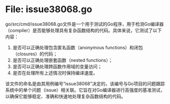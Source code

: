 # File: issue38068.go

go/src/cmd/issue38068.go文件是一个用于测试的Go程序，用于检测Go编译器（compiler）是否能够处理具有复杂函数结构的代码。具体来说，它测试了以下内容：

1. 是否可以正确处理包含匿名函数（anonymous functions）和闭包（closures）的代码；
2. 是否可以正确处理嵌套函数（nested functions）；
3. 是否可以正确处理跨函数作用域的变量访问；
4. 是否在处理所有上述情况时保持编译速度。

该文件的命名是由其用例编号“issue38068”决定的，该编号与Go项目的问题跟踪系统中的单个问题（issue）相关联。它旨在对Go编译器进行高强度的基准测试，以确保它能够稳定、准确和快速地处理复杂函数结构的代码。

